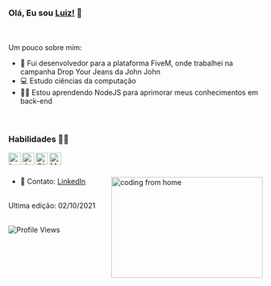 ### Olá, Eu sou [Luiz!](https://www.linkedin.com/in/luiz-claudio-junior-4643b7180/?originalSubdomain=br) 👋




<br><br>
Um pouco sobre mim:

- 🔭 Fui desenvolvedor para a plataforma FiveM, onde trabalhei na campanha Drop Your Jeans da John John
- 💻 Estudo ciências da computação
- 👨‍💻 Estou aprendendo NodeJS para aprimorar meus conhecimentos em back-end
<br><br><br>



### Habilidades 👨‍💻

<img align="left" alt="Lua" width="24px" src="https://cdn.jsdelivr.net/npm/simple-icons@3.2.0/icons/lua.svg" />
<img align="left" alt="JavaScript" width="24px" src="https://cdn.jsdelivr.net/npm/simple-icons@3.2.0/icons/javascript.svg" />
<img align="left" alt="GitHub" width="24px" src="https://cdn.jsdelivr.net/npm/simple-icons@3.2.0/icons/github.svg" />
<img align="left" alt="MySQL" width="24px" src="https://cdn.jsdelivr.net/npm/simple-icons@3.2.0/icons/mysql.svg" />
<br><br>


- 💬 Contato: [LinkedIn](https://www.linkedin.com/in/luiz-claudio-junior-4643b7180/?originalSubdomain=br) <img align="right" alt="coding from home" src= "https://images.squarespace-cdn.com/content/v1/5e5ae71a84c054209740dee2/1599154214047-CKM89ZQMQTQBBUNCBYI3/090320_Final.gif" height = 200 width = 300/>
<br>
Ultima edição: 02/10/2021
<br><br>

![Profile Views](https://hits.seeyoufarm.com/api/count/incr/badge.svg?url=https://github.com/MikeOwino/&title=Profile%20Views)
